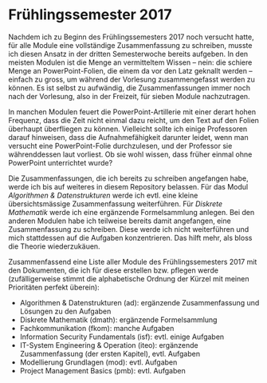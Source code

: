 # Frühlingssemester 2017

Nachdem ich zu Beginn des Frühlingssemesters 2017 noch versucht hatte, für alle
Module eine vollständige Zusammenfassung zu schreiben, musste ich diesen Ansatz
in der dritten Semesterwoche bereits aufgeben. In den meisten Modulen ist die
Menge an vermitteltem Wissen – nein: die schiere Menge an PowerPoint-Folien, die
einem da vor den Latz geknallt werden – einfach zu gross, um während der
Vorlesung zusammengefasst werden zu können. Es ist selbst zu aufwändig, die
Zusammenfassungen immer noch nach der Vorlesung, also in der Freizeit, für
sieben Module nachzutragen.

In manchen Modulen feuert die PowerPoint-Artillerie mit einer derart hohen
Frequenz, dass die Zeit nicht einmal dazu reicht, um den Text auf den Folien
überhaupt überfliegen zu können. Vielleicht sollte ich einige Professoren darauf
hinweisen, dass die Aufnahmefähigkeit darunter leidet, wenn man versucht eine
PowerPoint-Folie durchzulesen, und der Professor sie währenddessen laut
vorliest. Ob sie wohl wissen, dass früher einmal ohne PowerPoint unterrichtet
wurde?

Die Zusammenfassungen, die ich bereits zu schreiben angefangen habe, werde ich
bis auf weiteres in diesem Repository belassen. Für das Modul _Algorithmen &
Datenstrukturen_ werde ich evtl. eine kleine übersichtsmässige Zusammenfassung
weiterführen. Für _Diskrete Mathematik_ werde ich eine ergänzende Formelsammlung
anlegen. Bei den anderen Modulen habe ich teilweise bereits damit angefangen,
eine Zusammenfassung zu schreiben. Diese werde ich nicht weiterführen und mich
stattdessen auf die Aufgaben konzentrieren. Das hilft mehr, als bloss die
Theorie wiederzukäuen.

Zusammenfassend eine Liste aller Module des Frühlingssemesters 2017 mit den
Dokumenten, die ich für diese erstellen bzw. pflegen werde (zufälligerweise
stimmt die alphabetische Ordnung der Kürzel mit meinen Prioritäten perfekt
überein):

- Algorithmen & Datenstrukturen (ad): ergänzende Zusammenfassung und Lösungen zu
  den Aufgaben
- Diskrete Mathematik (dmath): ergänzende Formelsammlung
- Fachkommunikation (fkom): manche Aufgaben
- Information Security Fundamentals (isf): evtl. einige Aufgaben
- IT-System Engineering & Operation (iteo): ergänzende Zusammenfassung (der
  ersten Kapitel), evtl. Aufgaben
- Modellierung Grundlagen (mod): evtl. Aufgaben
- Project Management Basics (pmb): evtl. Aufgaben
